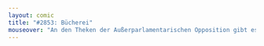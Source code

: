 ```yaml
---
layout: comic
title: "#2853: Bücherei"
mouseover: "An den Theken der Außerparlamentarischen Opposition gibt es die besten Drogen."
---
```

